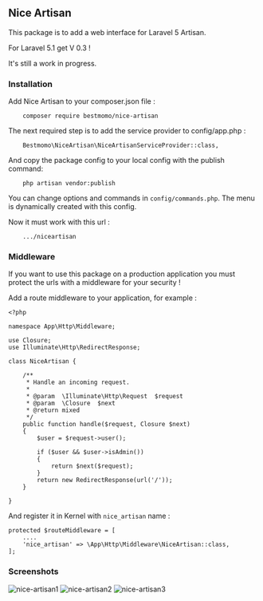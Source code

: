 ## Nice Artisan ##

This package is to add a web interface for Laravel 5 Artisan.

For Laravel 5.1 get V 0.3 !

It's still a work in progress.

### Installation ###

Add Nice Artisan to your composer.json file :
```
    composer require bestmomo/nice-artisan
```

The next required step is to add the service provider to config/app.php :
```
    Bestmomo\NiceArtisan\NiceArtisanServiceProvider::class,
```

And copy the package config to your local config with the publish command:
```
    php artisan vendor:publish
```

You can change options and commands in `config/commands.php`. The menu is dynamically created with this config.

Now it must work with this url :
```
    .../niceartisan
```



### Middleware ###

If you want to use this package on a production application you must protect the urls with a middleware for your security !

Add a route middleware to your application, for example :
```
<?php 

namespace App\Http\Middleware;

use Closure;
use Illuminate\Http\RedirectResponse;

class NiceArtisan {

    /**
     * Handle an incoming request.
     *
     * @param  \Illuminate\Http\Request  $request
     * @param  \Closure  $next
     * @return mixed
     */
    public function handle($request, Closure $next)
    {
        $user = $request->user();

        if ($user && $user->isAdmin())
        {
            return $next($request);
        }
        return new RedirectResponse(url('/'));
    }

}
```

And register it in Kernel with `nice_artisan` name :

```
protected $routeMiddleware = [
    ....
    'nice_artisan' => \App\Http\Middleware\NiceArtisan::class,
];

``` 

### Screenshots ###

![nice-artisan1](https://cloud.githubusercontent.com/assets/2959682/11610549/a9a3055c-9ba6-11e5-936b-f1d3830baf62.jpg)
![nice-artisan2](https://cloud.githubusercontent.com/assets/2959682/11610548/a9a308e0-9ba6-11e5-9cee-94d7cc373024.jpg)
![nice-artisan3](https://cloud.githubusercontent.com/assets/2959682/11610547/a9a00942-9ba6-11e5-88b6-9c30f25f220f.jpg)

